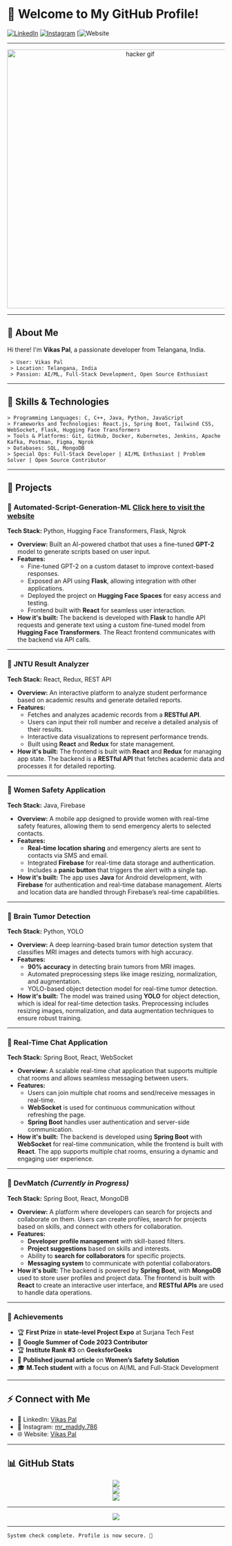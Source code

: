
# 🌟 Welcome to My GitHub Profile!

[![LinkedIn](https://img.shields.io/badge/LinkedIn-Connect-blue?style=flat-square&logo=linkedin)](https://www.linkedin.com/in/vikas-pal-b91067254/)
[![Instagram](https://img.shields.io/badge/Instagram-E4405F?style=flat-square&logo=instagram&logoColor=white)](https://www.instagram.com/mr_maddy.786/)
[![Website](https://vikas83.netlify.app/)

---

<div align="center">
  <img src="https://media.giphy.com/media/YQitE4YNQNahy/giphy.gif" alt="hacker gif" width="600"/>
</div>

---

## 👤 About Me

Hi there! I'm **Vikas Pal**, a passionate developer from Telangana, India.

```plaintext
 > User: Vikas Pal
 > Location: Telangana, India
 > Passion: AI/ML, Full-Stack Development, Open Source Enthusiast
```

---

## 🎯 Skills & Technologies

```plaintext
> Programming Languages: C, C++, Java, Python, JavaScript
> Frameworks and Technologies: React.js, Spring Boot, Tailwind CSS, WebSocket, Flask, Hugging Face Transformers
> Tools & Platforms: Git, GitHub, Docker, Kubernetes, Jenkins, Apache Kafka, Postman, Figma, Ngrok
> Databases: SQL, MongoDB
> Special Ops: Full-Stack Developer | AI/ML Enthusiast | Problem Solver | Open Source Contributor
```

---

## 🚀 Projects

### 🔹 **Automated-Script-Generation-ML** [Click here to visit the website](https://huggingface.co/spaces/vikas83/bert-text-generator)
**Tech Stack:** Python, Hugging Face Transformers, Flask, Ngrok  
- **Overview:** Built an AI-powered chatbot that uses a fine-tuned **GPT-2** model to generate scripts based on user input.  
- **Features:**  
  - Fine-tuned GPT-2 on a custom dataset to improve context-based responses.  
  - Exposed an API using **Flask**, allowing integration with other applications.
  - Deployed the project on **Hugging Face Spaces** for easy access and testing.  
  - Frontend built with **React** for seamless user interaction.
- **How it's built:** The backend is developed with **Flask** to handle API requests and generate text using a custom fine-tuned model from **Hugging Face Transformers**. The React frontend communicates with the backend via API calls.

---

### 🔹 **JNTU Result Analyzer**
**Tech Stack:** React, Redux, REST API  
- **Overview:** An interactive platform to analyze student performance based on academic results and generate detailed reports.  
- **Features:**  
  - Fetches and analyzes academic records from a **RESTful API**.  
  - Users can input their roll number and receive a detailed analysis of their results.
  - Interactive data visualizations to represent performance trends.
  - Built using **React** and **Redux** for state management.  
- **How it's built:** The frontend is built with **React** and **Redux** for managing app state. The backend is a **RESTful API** that fetches academic data and processes it for detailed reporting.

---

### 🔹 **Women Safety Application**
**Tech Stack:** Java, Firebase  
- **Overview:** A mobile app designed to provide women with real-time safety features, allowing them to send emergency alerts to selected contacts.  
- **Features:**  
  - **Real-time location sharing** and emergency alerts are sent to contacts via SMS and email.  
  - Integrated **Firebase** for real-time data storage and authentication.  
  - Includes a **panic button** that triggers the alert with a single tap.  
- **How it's built:** The app uses **Java** for Android development, with **Firebase** for authentication and real-time database management. Alerts and location data are handled through Firebase’s real-time capabilities.

---

### 🔹 **Brain Tumor Detection**
**Tech Stack:** Python, YOLO  
- **Overview:** A deep learning-based brain tumor detection system that classifies MRI images and detects tumors with high accuracy.  
- **Features:**  
  - **90% accuracy** in detecting brain tumors from MRI images.  
  - Automated preprocessing steps like image resizing, normalization, and augmentation.  
  - YOLO-based object detection model for real-time tumor detection.  
- **How it's built:** The model was trained using **YOLO** for object detection, which is ideal for real-time detection tasks. Preprocessing includes resizing images, normalization, and data augmentation techniques to ensure robust training.

---

### 🔹 **Real-Time Chat Application**
**Tech Stack:** Spring Boot, React, WebSocket  
- **Overview:** A scalable real-time chat application that supports multiple chat rooms and allows seamless messaging between users.  
- **Features:**  
  - Users can join multiple chat rooms and send/receive messages in real-time.  
  - **WebSocket** is used for continuous communication without refreshing the page.  
  - **Spring Boot** handles user authentication and server-side communication.
- **How it's built:** The backend is developed using **Spring Boot** with **WebSocket** for real-time communication, while the frontend is built with **React**. The app supports multiple chat rooms, ensuring a dynamic and engaging user experience.

---

### 🔹 **DevMatch** *(Currently in Progress)*
**Tech Stack:** Spring Boot, React, MongoDB  
- **Overview:** A platform where developers can search for projects and collaborate on them. Users can create profiles, search for projects based on skills, and connect with others for collaboration.  
- **Features:**  
  - **Developer profile management** with skill-based filters.  
  - **Project suggestions** based on skills and interests.  
  - Ability to **search for collaborators** for specific projects.
  - **Messaging system** to communicate with potential collaborators.  
- **How it's built:** The backend is powered by **Spring Boot**, with **MongoDB** used to store user profiles and project data. The frontend is built with **React** to create an interactive user interface, and **RESTful APIs** are used to handle data operations.

---

### 🏅 Achievements
- 🏆 **First Prize** in **state-level Project Expo** at Surjana Tech Fest  
- 🎉 **Google Summer of Code 2023 Contributor**  
- 🏆 **Institute Rank #3** on **GeeksforGeeks**  
- 📜 **Published journal article** on **Women’s Safety Solution**  
- 🎓 **M.Tech student** with a focus on AI/ML and Full-Stack Development

---

## ⚡ Connect with Me

- 💼 LinkedIn: [Vikas Pal](https://www.linkedin.com/in/vikas-pal-b91067254/)  
- 📸 Instagram: [mr_maddy.786](https://www.instagram.com/mr_maddy.786/)  
- 🌐 Website: [Vikas Pal](https://vikas83.netlify.app/)

---

## 📊 GitHub Stats

<div align="center">
  <img src="https://github-readme-stats.vercel.app/api?username=vikas83pal&show_icons=true&theme=radical&hide_border=true&count_private=true" />
  <br/>
  <img src="https://github-readme-streak-stats.herokuapp.com/?user=vikas83pal&theme=radical&hide_border=true" />
  <br/>
  <img src="https://github-readme-stats.vercel.app/api/top-langs/?username=vikas83pal&layout=compact&theme=radical&hide_border=true" />
</div>

---

<div align="center">
  <img src="https://komarev.com/ghpvc/?username=vikas83pal&&style=flat-square" />
</div>

---

```plaintext
System check complete. Profile is now secure. 🚀
```

